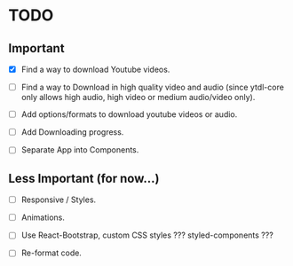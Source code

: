 # TODO

## Important

* [x] Find a way to download Youtube videos.

* [ ] Find a way to Download in high quality video and audio (since ytdl-core only allows high audio, high video or medium audio/video only).

* [ ] Add options/formats to download youtube videos or audio.

* [ ] Add Downloading progress.

* [ ] Separate App into Components.

## Less Important (for now...)

* [ ] Responsive / Styles.

* [ ] Animations.

* [ ] Use React-Bootstrap, custom CSS styles ??? styled-components ???

* [ ] Re-format code.


